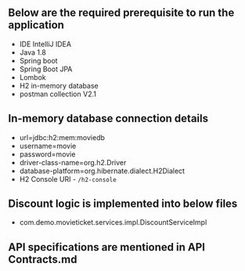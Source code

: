 ## Below are  the required prerequisite to run the application
* IDE IntelliJ IDEA 
* Java 1.8
* Spring boot
* Spring Boot JPA
* Lombok
* H2 in-memory database
* postman collection V2.1

## In-memory database connection details
* url=jdbc:h2:mem:moviedb
* username=movie
* password=movie
* driver-class-name=org.h2.Driver
* database-platform=org.hibernate.dialect.H2Dialect
* H2 Console URI - `/h2-console`

## Discount logic is implemented into below files
* com.demo.movieticket.services.impl.DiscountServiceImpl

## API specifications are mentioned in API Contracts.md
